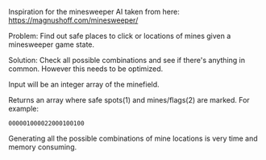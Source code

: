
Inspiration for the minesweeper AI taken from here:
https://magnushoff.com/minesweeper/

Problem: Find out safe places to click or locations of mines given a minesweeper game state.

Solution: Check all possible combinations and see if there's anything in common. However this needs to be optimized.

Input will be an integer array of the minefield.

Returns an array where safe spots(1) and mines/flags(2) are marked. For example:

`000001000022000100100`

Generating all the possible combinations of mine locations is very time and memory consuming.
